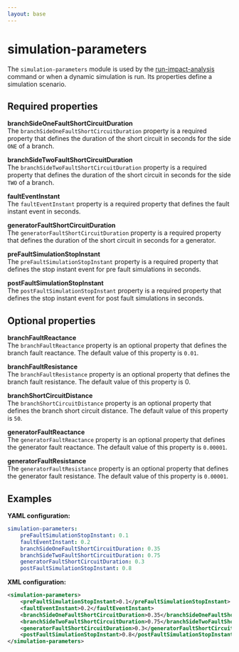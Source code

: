 ```yaml
---
layout: base
---
```


# simulation-parameters
The `simulation-parameters` module is used by the [run-impact-analysis]() command or when a dynamic simulation is run. Its properties define a simulation scenario.

## Required properties

**branchSideOneFaultShortCircuitDuration**  
The `branchSideOneFaultShortCircuitDuration` property is a required property that defines the duration of the short
circuit in seconds for the side `ONE` of a branch. 

**branchSideTwoFaultShortCircuitDuration**  
The `branchSideTwoFaultShortCircuitDuration` property is a required property that defines the duration of the short
circuit in seconds for the side `TWO` of a branch.

**faultEventInstant**  
The `faultEventInstant` property is a required property that defines the fault instant event in seconds.

**generatorFaultShortCircuitDuration**  
The `generatorFaultShortCircuitDuration` property is a required property that defines the duration of the short circuit in seconds for a generator.

**preFaultSimulationStopInstant**  
The `preFaultSimulationStopInstant` property is a required property that defines the stop instant event for pre fault
simulations in seconds.

**postFaultSimulationStopInstant**  
The `postFaultSimulationStopInstant` property is a required property that defines the stop instant event for post fault simulations in seconds.

## Optional properties

**branchFaultReactance**  
The `branchFaultReactance` property is an optional property that defines the branch fault reactance. The default
value of this property is `0.01`.

**branchFaultResistance**  
The `branchFaultResistance` property is an optional property that defines the branch fault resistance. The default
value of this property is 0.

**branchShortCircuitDistance**  
The `branchShortCircuitDistance` property is an optional property that defines the branch short circuit distance. The
default value of this property is `50`.

**generatorFaultReactance**  
The `generatorFaultReactance` property is an optional property that defines the generator fault reactance. The default
value of this property is `0.00001`.

**generatorFaultResistance**  
The `generatorFaultResistance` property is an optional property that defines the generator fault resistance. The default value of this property is `0.00001`.

## Examples

**YAML configuration:**
```yaml
simulation-parameters:
    preFaultSimulationStopInstant: 0.1
    faultEventInstant: 0.2
    branchSideOneFaultShortCircuitDuration: 0.35
    branchSideTwoFaultShortCircuitDuration: 0.75
    generatorFaultShortCircuitDuration: 0.3
    postFaultSimulationStopInstant: 0.8
```

**XML configuration:**
```xml
<simulation-parameters>
    <preFaultSimulationStopInstant>0.1</preFaultSimulationStopInstant>
    <faultEventInstant>0.2</faultEventInstant>
    <branchSideOneFaultShortCircuitDuration>0.35</branchSideOneFaultShortCircuitDuration>
    <branchSideTwoFaultShortCircuitDuration>0.75</branchSideTwoFaultShortCircuitDuration>
    <generatorFaultShortCircuitDuration>0.3</generatorFaultShortCircuitDuration>
    <postFaultSimulationStopInstant>0.8</postFaultSimulationStopInstant>    
</simulation-parameters>
```
